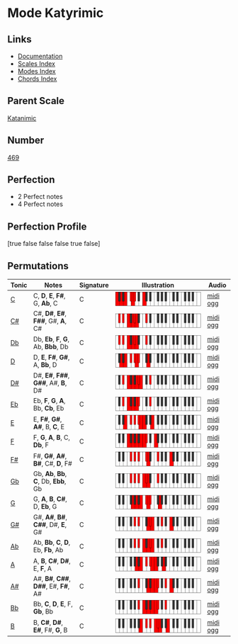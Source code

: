 # Mode Katyrimic

## Links

- [Documentation](index.md)
- [Scales Index](Scales.md)
- [Modes Index](Modes.md)
- [Chords Index](Chords.md)

## Parent Scale

[Katanimic](ScaleKatanimic.md)

## Number

[469](https://ianring.com/musictheory/scales/469)

## Perfection

- 2 Perfect notes
- 4 Perfect notes

## Perfection Profile

[true false false false true false]

## Permutations

| Tonic | Notes | Signature | Illustration | Audio |
|-------|-------|-----------|--------------|-------|
| [C](ModeCNaturalKatyrimic.md) | C, **D**, **E**, **F#**, G, **Ab**, C | C | ![CNaturalKatyrimic](ModeCNaturalKatyrimic.png) | [midi](ModeCNaturalKatyrimic.mid) [ogg](ModeCNaturalKatyrimic.ogg) |
| [C#](ModeCSharpKatyrimic.md) | C#, **D#**, **E#**, **F##**, G#, **A**, C# | C | ![CSharpKatyrimic](ModeCSharpKatyrimic.png) | [midi](ModeCSharpKatyrimic.mid) [ogg](ModeCSharpKatyrimic.ogg) |
| [Db](ModeDFlatKatyrimic.md) | Db, **Eb**, **F**, **G**, Ab, **Bbb**, Db | C | ![DFlatKatyrimic](ModeDFlatKatyrimic.png) | [midi](ModeDFlatKatyrimic.mid) [ogg](ModeDFlatKatyrimic.ogg) |
| [D](ModeDNaturalKatyrimic.md) | D, **E**, **F#**, **G#**, A, **Bb**, D | C | ![DNaturalKatyrimic](ModeDNaturalKatyrimic.png) | [midi](ModeDNaturalKatyrimic.mid) [ogg](ModeDNaturalKatyrimic.ogg) |
| [D#](ModeDSharpKatyrimic.md) | D#, **E#**, **F##**, **G##**, A#, **B**, D# | C | ![DSharpKatyrimic](ModeDSharpKatyrimic.png) | [midi](ModeDSharpKatyrimic.mid) [ogg](ModeDSharpKatyrimic.ogg) |
| [Eb](ModeEFlatKatyrimic.md) | Eb, **F**, **G**, **A**, Bb, **Cb**, Eb | C | ![EFlatKatyrimic](ModeEFlatKatyrimic.png) | [midi](ModeEFlatKatyrimic.mid) [ogg](ModeEFlatKatyrimic.ogg) |
| [E](ModeENaturalKatyrimic.md) | E, **F#**, **G#**, **A#**, B, **C**, E | C | ![ENaturalKatyrimic](ModeENaturalKatyrimic.png) | [midi](ModeENaturalKatyrimic.mid) [ogg](ModeENaturalKatyrimic.ogg) |
| [F](ModeFNaturalKatyrimic.md) | F, **G**, **A**, **B**, C, **Db**, F | C | ![FNaturalKatyrimic](ModeFNaturalKatyrimic.png) | [midi](ModeFNaturalKatyrimic.mid) [ogg](ModeFNaturalKatyrimic.ogg) |
| [F#](ModeFSharpKatyrimic.md) | F#, **G#**, **A#**, **B#**, C#, **D**, F# | C | ![FSharpKatyrimic](ModeFSharpKatyrimic.png) | [midi](ModeFSharpKatyrimic.mid) [ogg](ModeFSharpKatyrimic.ogg) |
| [Gb](ModeGFlatKatyrimic.md) | Gb, **Ab**, **Bb**, **C**, Db, **Ebb**, Gb | C | ![GFlatKatyrimic](ModeGFlatKatyrimic.png) | [midi](ModeGFlatKatyrimic.mid) [ogg](ModeGFlatKatyrimic.ogg) |
| [G](ModeGNaturalKatyrimic.md) | G, **A**, **B**, **C#**, D, **Eb**, G | C | ![GNaturalKatyrimic](ModeGNaturalKatyrimic.png) | [midi](ModeGNaturalKatyrimic.mid) [ogg](ModeGNaturalKatyrimic.ogg) |
| [G#](ModeGSharpKatyrimic.md) | G#, **A#**, **B#**, **C##**, D#, **E**, G# | C | ![GSharpKatyrimic](ModeGSharpKatyrimic.png) | [midi](ModeGSharpKatyrimic.mid) [ogg](ModeGSharpKatyrimic.ogg) |
| [Ab](ModeAFlatKatyrimic.md) | Ab, **Bb**, **C**, **D**, Eb, **Fb**, Ab | C | ![AFlatKatyrimic](ModeAFlatKatyrimic.png) | [midi](ModeAFlatKatyrimic.mid) [ogg](ModeAFlatKatyrimic.ogg) |
| [A](ModeANaturalKatyrimic.md) | A, **B**, **C#**, **D#**, E, **F**, A | C | ![ANaturalKatyrimic](ModeANaturalKatyrimic.png) | [midi](ModeANaturalKatyrimic.mid) [ogg](ModeANaturalKatyrimic.ogg) |
| [A#](ModeASharpKatyrimic.md) | A#, **B#**, **C##**, **D##**, E#, **F#**, A# | C | ![ASharpKatyrimic](ModeASharpKatyrimic.png) | [midi](ModeASharpKatyrimic.mid) [ogg](ModeASharpKatyrimic.ogg) |
| [Bb](ModeBFlatKatyrimic.md) | Bb, **C**, **D**, **E**, F, **Gb**, Bb | C | ![BFlatKatyrimic](ModeBFlatKatyrimic.png) | [midi](ModeBFlatKatyrimic.mid) [ogg](ModeBFlatKatyrimic.ogg) |
| [B](ModeBNaturalKatyrimic.md) | B, **C#**, **D#**, **E#**, F#, **G**, B | C | ![BNaturalKatyrimic](ModeBNaturalKatyrimic.png) | [midi](ModeBNaturalKatyrimic.mid) [ogg](ModeBNaturalKatyrimic.ogg) |
